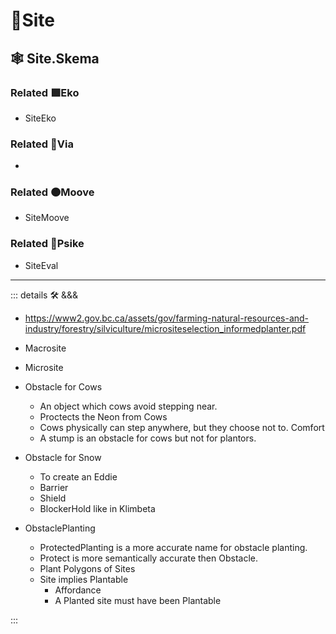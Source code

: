 # 🔻<via>Site</via>

## 🕸 Site.Skema

### Related 🟩<ekos>Eko</ekos>

- SiteEko

### Related 🔻<via>Via</via>

-

### Related 🟠<mooves>Moove</mooves>

- SiteMoove

### Related 💜<psike>Psike</psike>

- SiteEval

---

<!-- =================================================== -->
<!-- =================================================== -->
<!-- =================================================== -->
<!-- =================================================== -->
<!-- =================================================== -->
::: details 🛠 <dev>&&&</dev>

- <https://www2.gov.bc.ca/assets/gov/farming-natural-resources-and-industry/forestry/silviculture/micrositeselection_informedplanter.pdf>

- Macrosite
- Microsite

- Obstacle for Cows

    - An object which cows avoid stepping near.
    - Proctects the Neon from Cows
    - Cows physically can step anywhere, but they choose not to. Comfort
    - A stump is an obstacle for cows but not for plantors.

- Obstacle for Snow
    - To create an Eddie
    - Barrier
    - Shield
    - <ekos>BlockerHold</ekos> like in Klimbeta

- ObstaclePlanting

    - ProtectedPlanting is a more accurate name for obstacle planting.
    - Protect is more semantically accurate then Obstacle.
    - Plant Polygons of Sites
    - Site implies Plantable
        - Affordance
        - A Planted site must have been Plantable

:::
